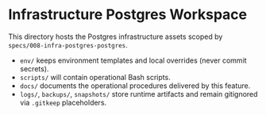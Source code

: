 # Infrastructure Postgres Workspace

This directory hosts the Postgres infrastructure assets scoped by `specs/008-infra-postgres-postgres`.

- `env/` keeps environment templates and local overrides (never commit secrets).
- `scripts/` will contain operational Bash scripts.
- `docs/` documents the operational procedures delivered by this feature.
- `logs/`, `backups/`, `snapshots/` store runtime artifacts and remain gitignored via `.gitkeep` placeholders.

